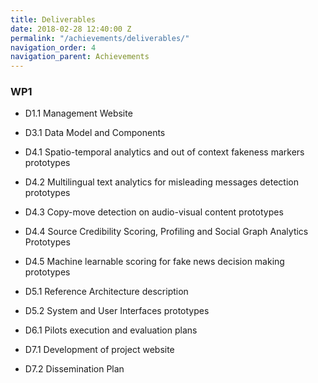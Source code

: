 ```yaml
---
title: Deliverables
date: 2018-02-28 12:40:00 Z
permalink: "/achievements/deliverables/"
navigation_order: 4
navigation_parent: Achievements
---
```


### WP1

* D1.1 Management Website


* D3.1 Data Model and Components


* D4.1 Spatio-temporal analytics and out of context fakeness markers
prototypes
* D4.2 Multilingual text analytics for misleading messages detection prototypes
* D4.3 Copy-move detection on audio-visual content prototypes
* D4.4 Source Credibility Scoring, Profiling and Social Graph Analytics Prototypes
* D4.5 Machine learnable scoring for fake news decision making prototypes

* D5.1 Reference Architecture description
* D5.2 System and User Interfaces prototypes

* D6.1 Pilots execution and evaluation plans

* D7.1 Development of project website
* D7.2 Dissemination Plan